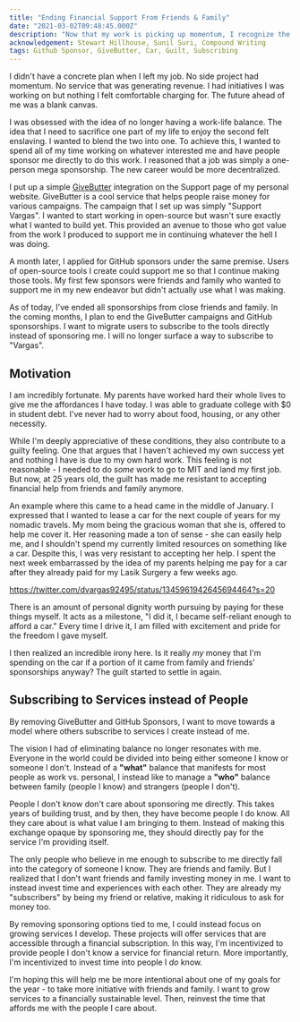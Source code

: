 ```yaml
---
title: "Ending Financial Support From Friends & Family"
date: "2021-03-02T09:48:45.000Z"
description: "Now that my work is picking up momentum, I recognize the value of balance"
acknowledgement: Stewart Hillhouse, Sunil Suri, Compound Writing
tags: Github Sponsor, GiveButter, Car, Guilt, Subscribing
---
```


I didn't have a concrete plan when I left my job. No side project had momentum. No service that was generating revenue. I had initiatives I was working on but nothing I felt comfortable charging for. The future ahead of me was a blank canvas.

I was obsessed with the idea of no longer having a work-life balance. The idea that I need to sacrifice one part of my life to enjoy the second felt enslaving. I wanted to blend the two into one. To achieve this, I wanted to spend all of my time working on whatever interested me and have people sponsor me directly to do this work. I reasoned that a job was simply a one-person mega sponsorship. The new career would be more decentralized.

I put up a simple [GiveButter](https://givebutter.com/) integration on the Support page of my personal website. GiveButter is a cool service that helps people raise money for various campaigns. The campaign that I set up was simply "Support Vargas". I wanted to start working in open-source but wasn't sure exactly what I wanted to build yet. This provided an avenue to those who got value from the work I produced to support me in continuing whatever the hell I was doing. 

A month later, I applied for GitHub sponsors under the same premise. Users of open-source tools I create could support me so that I continue making those tools. My first few sponsors were friends and family who wanted to support me in my new endeavor but didn't actually use what I was making. 

As of today, I've ended all sponsorships from close friends and family. In the coming months, I plan to end the GiveButter campaigns and GitHub sponsorships. I want to migrate users to subscribe to the tools directly instead of sponsoring me. I will no longer surface a way to subscribe to "Vargas".

## Motivation
I am incredibly fortunate. My parents have worked hard their whole lives to give me the affordances I have today. I was able to graduate college with $0 in student debt. I've never had to worry about food, housing, or any other necessity.

While I'm deeply appreciative of these conditions, they also contribute to a guilty feeling. One that argues that I haven't achieved my own success yet and nothing I have is due to my own hard work. This feeling is not reasonable - I needed to do _some_ work to go to MIT and land my first job. But now, at 25 years old, the guilt has made me resistant to accepting financial help from friends and family anymore. 

An example where this came to a head came in the middle of January. I expressed that I wanted to lease a car for the next couple of years for my nomadic travels. My mom being the gracious woman that she is, offered to help me cover it. Her reasoning made a ton of sense - she can easily help me, and I shouldn't spend my currently limited resources on something like a car. Despite this, I was very resistant to accepting her help. I spent the next week embarrassed by the idea of my parents helping me pay for a car after they already paid for my Lasik Surgery a few weeks ago.

https://twitter.com/dvargas92495/status/1345961942645694464?s=20

There is an amount of personal dignity worth pursuing by paying for these things myself. It acts as a milestone, "I did it, I became self-reliant enough to afford a car." Every time I drive it, I am filled with excitement and pride for the freedom I gave myself.

I then realized an incredible irony here. Is it really _my_ money that I'm spending on the car if a portion of it came from family and friends' sponsorships anyway? The guilt started to settle in again. 

## Subscribing to Services instead of People
By removing GiveButter and GitHub Sponsors, I want to move towards a model where others subscribe to services I create instead of me.

The vision I had of eliminating balance no longer resonates with me. Everyone in the world could be divided into being either someone I know or someone I don't. Instead of a **"what"** balance that manifests for most people as work vs. personal, I instead like to manage a **"who"** balance between family (people I know) and strangers (people I don't).

People I don't know don't care about sponsoring me directly. This takes years of building trust, and by then, they have become people I do know. All they care about is what value I am bringing to them. Instead of making this exchange opaque by sponsoring me, they should directly pay for the service I'm providing itself.

The only people who believe in me enough to subscribe to me directly fall into the category of someone I know. They are friends and family. But I realized that I don't want friends and family investing money in me. I want to instead invest time and experiences with each other. They are already my "subscribers" by being my friend or relative, making it ridiculous to ask for money too.

By removing sponsoring options tied to me, I could instead focus on growing services I develop. These projects will offer services that are accessible through a financial subscription. In this way, I'm incentivized to provide people I don't know a service for financial return. More importantly, I'm incentivized to invest time into people I _do_ know.

I'm hoping this will help me be more intentional about one of my goals for the year - to take more initiative with friends and family. I want to grow services to a financially sustainable level. Then, reinvest the time that affords me with the people I care about.
